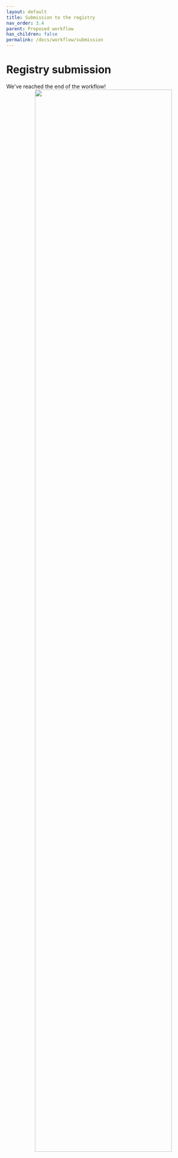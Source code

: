 ```yaml
---
layout: default
title: Submission to the registry
nav_order: 3.4
parent: Proposed workflow
has_children: false
permalink: /docs/workflow/submission
---
```


# Registry submission

We've reached the end of the workflow! <img style="float:right" src='../../files/submit.png' width='85%' > 